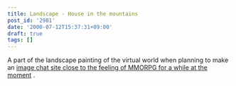 ```yaml
---
title: Landscape · House in the mountains
post_id: '2981'
date: '2000-07-12T15:37:31+09:00'
draft: true
tags: []
---
```


A part of the landscape painting of the virtual world when planning to make an [image chat site close to the feeling of MMORPG for a while at the moment](https://danmaq.com/tag/FCoV) .
